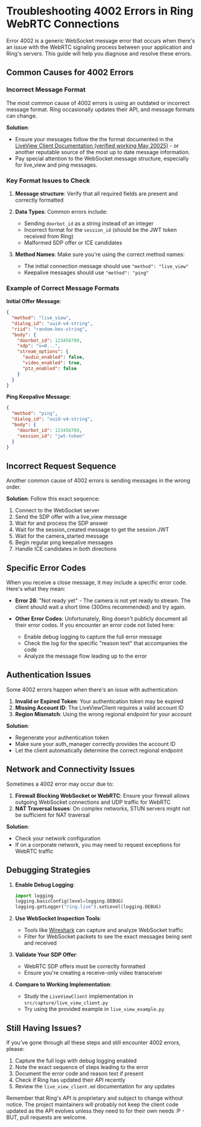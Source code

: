 # Troubleshooting 4002 Errors in Ring WebRTC Connections

Error 4002 is a generic WebSocket message error that occurs when there's an issue with the WebRTC signaling process between your application and Ring's servers. This guide will help you diagnose and resolve these errors.

## Common Causes for 4002 Errors

### Incorrect Message Format

The most common cause of 4002 errors is using an outdated or incorrect message format. Ring occasionally updates their API, and message formats can change.

**Solution**:

- Ensure your messages follow the the format documented in the [LiveView Client Documentation (verified working May 20025)](live_view_client.md) - or another reputable source of the most up to date message information.
- Pay special attention to the WebSocket message structure, especially for live_view and ping messages.

### Key Format Issues to Check

1. **Message structure**: Verify that all required fields are present and correctly formatted

2. **Data Types**: Common errors include:

   - Sending `doorbot_id` as a string instead of an integer
   - Incorrect format for the `session_id` (should be the JWT token received from Ring)
   - Malformed SDP offer or ICE candidates

3. **Method Names**: Make sure you're using the correct method names:
   - The initial connection message should use `"method": "live_view"`
   - Keepalive messages should use `"method": "ping"`

### Example of Correct Message Formats

**Initial Offer Message**:

```json
{
  "method": "live_view",
  "dialog_id": "uuid-v4-string",
  "riid": "random-hex-string",
  "body": {
    "doorbot_id": 123456789,
    "sdp": "v=0...",
    "stream_options": {
      "audio_enabled": false,
      "video_enabled": true,
      "ptz_enabled": false
    }
  }
}
```

**Ping Keepalive Message**:

```json
{
  "method": "ping",
  "dialog_id": "uuid-v4-string",
  "body": {
    "doorbot_id": 123456789,
    "session_id": "jwt-token"
  }
}
```

## Incorrect Request Sequence

Another common cause of 4002 errors is sending messages in the wrong order.

**Solution**:
Follow this exact sequence:

1. Connect to the WebSocket server
2. Send the SDP offer with a live_view message
3. Wait for and process the SDP answer
4. Wait for the session_created message to get the session JWT
5. Wait for the camera_started message
6. Begin regular ping keepalive messages
7. Handle ICE candidates in both directions

## Specific Error Codes

When you receive a close message, it may include a specific error code. Here's what they mean:

- **Error 26**: "Not ready yet" - The camera is not yet ready to stream. The client should wait a short time (300ms recommended) and try again.

- **Other Error Codes**: Unfortunately, Ring doesn't publicly document all their error codes. If you encounter an error code not listed here:
  - Enable debug logging to capture the full error message
  - Check the log for the specific "reason text" that accompanies the code
  - Analyze the message flow leading up to the error

## Authentication Issues

Some 4002 errors happen when there's an issue with authentication:

1. **Invalid or Expired Token**: Your authentication token may be expired
2. **Missing Account ID**: The LiveViewClient requires a valid account ID
3. **Region Mismatch**: Using the wrong regional endpoint for your account

**Solution**:

- Regenerate your authentication token
- Make sure your auth_manager correctly provides the account ID
- Let the client automatically determine the correct regional endpoint

## Network and Connectivity Issues

Sometimes a 4002 error may occur due to:

1. **Firewall Blocking WebSocket or WebRTC**: Ensure your firewall allows outgoing WebSocket connections and UDP traffic for WebRTC
2. **NAT Traversal Issues**: On complex networks, STUN servers might not be sufficient for NAT traversal

**Solution**:

- Check your network configuration
- If on a corporate network, you may need to request exceptions for WebRTC traffic

## Debugging Strategies

1. **Enable Debug Logging**:

   ```python
   import logging
   logging.basicConfig(level=logging.DEBUG)
   logging.getLogger("ring.live").setLevel(logging.DEBUG)
   ```

2. **Use WebSocket Inspection Tools**:

   - Tools like [Wireshark](https://www.wireshark.org/) can capture and analyze WebSocket traffic
   - Filter for WebSocket packets to see the exact messages being sent and received

3. **Validate Your SDP Offer**:

   - WebRTC SDP offers must be correctly formatted
   - Ensure you're creating a receive-only video transceiver

4. **Compare to Working Implementation**:
   - Study the `LiveViewClient` implementation in `src/capture/live_view_client.py`
   - Try using the provided example in `live_view_example.py`

## Still Having Issues?

If you've gone through all these steps and still encounter 4002 errors, please:

1. Capture the full logs with debug logging enabled
2. Note the exact sequence of steps leading to the error
3. Document the error code and reason text if present
4. Check if Ring has updated their API recently
5. Review the `live_view_client.md` documentation for any updates

Remember that Ring's API is proprietary and subject to change without notice. The project maintainers will probably not keep the client code updated as the API evolves unless they need to for their own needs :P - BUT, pull requests are welcome.
